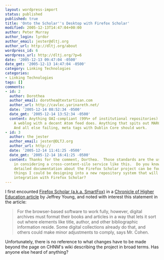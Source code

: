 ```yaml
---
layout: wordpress-import
status: published
published: true
title: 'Onto the Scholar''s Desktop with Firefox Scholar'
modified: 2005-12-13T14:47:04+00:00
author: Peter Murray
author_login: lyrdor
author_email: jester@dltj.org
author_url: http://dltj.org/about
wordpress_id: 6
wordpress_url: http://dltj.org/?p=6
date: '2005-12-13 09:47:04 -0500'
date_gmt: '2005-12-13 14:47:04 -0500'
category: Linking Technologies
categories:
- Linking Technologies
tags: []
comments:
- id: 2
  author: Dorothea
  author_email: dorothea@textartisan.com
  author_url: http://cavlec.yarinareth.net/
  date: '2005-12-14 08:52:34 -0500'
  date_gmt: '2005-12-14 13:52:34 -0500'
  content: Anything OAI-compliant (99%+ of institutional repositories) already does.
    A weblog with a decent Atom feed does. Anything that spits out MARC records does.
    And all else failing, meta tags with Dublin Core should work.
- id: 3
  author: the jester
  author_email: jester@DLTJ.org
  author_url: http://
  date: '2005-12-14 11:41:25 -0500'
  date_gmt: '2005-12-14 16:41:25 -0500'
  content: Thanks for the comment, Dorthea.  Those standards are the usual suspects
    in considering a cross-content-silo service like this.  Do you know where more
    detailed documentation about the Firefox Scholar project can be found?  Are there
    things I could be designing into a new repository system that will allow for tighter
    integration with Firefox Scholar?
---
```

<p>I first encounted <a href="http://echo.gmu.edu/toolcenter-wiki/index.php?title=Firefox_Scholar_(aka_SmartFox)" title="Zotero (aka Firefox Scholar aka SmartFox) - ToolCenter">Firefox Scholar (a.k.a. SmartFox)</a> in a <a href="http://chronicle.com/article/George-Mason-U-Team-Works-on/25003" title="George Mason U. Team Works on Browser That Will Aid Scholarly Research - Technology - The Chronicle of Higher Education">Chronicle of Higher Education article</a> by Jeffrey Young, and noted with interest this statement in the article:</p>
<blockquote><p>
For the browser-based software to work fully, however, digital archives must format their books and articles in a way that lets it sort out where elements like title, author, and other bibliographic information reside. Some digital collections already do that, and others could make minor adjustments to comply, says Mr. Cohen.
</p></blockquote>
<p>Unfortunately, there is no reference to what changes have to be made beyond the page on CHNM's wiki describing the project in broad terms.  Has anyone else heard of anything?</p>
